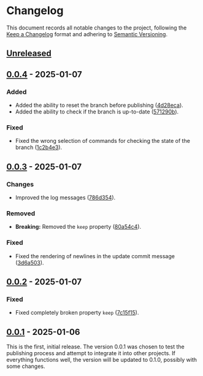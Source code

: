 # Changelog

This document records all notable changes to the project, following the [Keep a Changelog] format and adhering to [Semantic Versioning].

## [Unreleased]

## [0.0.4] - 2025-01-07

### Added

- Added the ability to reset the branch before publishing ([4d28eca]).
- Added the ability to check if the branch is up-to-date ([571290b]).

### Fixed

- Fixed the wrong selection of commands for checking the state of the branch ([1c2b4e3]).

## [0.0.3] - 2025-01-07

### Changes

- Improved the log messages ([786d354]).

### Removed

- **Breaking:** Removed the `keep` property ([80a54c4]).

### Fixed

- Fixed the rendering of newlines in the update commit message ([3d6a503]).

## [0.0.2] - 2025-01-07

### Fixed

- Fixed completely broken property `keep` ([7c15f15]).

## [0.0.1] - 2025-01-06

This is the first, initial release. The version 0.0.1 was chosen to test the publishing process and attempt to integrate it into other projects. If everything functions well, the version will be updated to 0.1.0, possibly with some changes.

<!-- Footnotes -->

[Unreleased]: https://github.com/vanyauhalin/action-gh-pages/compare/v0.0.4...HEAD/
[0.0.4]: https://github.com/vanyauhalin/action-gh-pages/releases/tag/v0.0.4/
[0.0.3]: https://github.com/vanyauhalin/action-gh-pages/releases/tag/v0.0.3/
[0.0.2]: https://github.com/vanyauhalin/action-gh-pages/releases/tag/v0.0.2/
[0.0.1]: https://github.com/vanyauhalin/action-gh-pages/releases/tag/v0.0.1/

[4d28eca]: https://github.com/vanyauhalin/action-gh-pages/commit/4d28eca471fb159a3adff9133e3528e96d8b3221/
[571290b]: https://github.com/vanyauhalin/action-gh-pages/commit/571290b19dfb3a060fb07057bc5ebacd037167f1/
[1c2b4e3]: https://github.com/vanyauhalin/action-gh-pages/commit/1c2b4e3031b9998429e555c6a0223fa7bdf69678/
[80a54c4]: https://github.com/vanyauhalin/action-gh-pages/commit/80a54c4f91ff5ee1456ba234bfb092068a62e6e1/
[3d6a503]: https://github.com/vanyauhalin/action-gh-pages/commit/3d6a503c114c65d31c9eac42879bfb2797e299a5/
[786d354]: https://github.com/vanyauhalin/action-gh-pages/commit/786d354525b1661a94c5e00dec6ad720ab2ee652/
[7c15f15]: https://github.com/vanyauhalin/action-gh-pages/commit/7c15f15fb17d6a309bf687f701a9e7541bea3826/

[Keep a Changelog]: https://keepachangelog.com/en/1.1.0/
[Semantic Versioning]: https://semver.org/spec/v2.0.0.html
